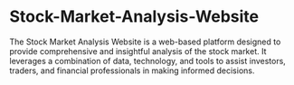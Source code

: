 # Stock-Market-Analysis-Website
The Stock Market Analysis Website is a web-based platform designed to provide comprehensive and insightful analysis of the stock market. 
It leverages a combination of data, technology, and tools to assist investors, traders, and financial professionals in making informed decisions.
